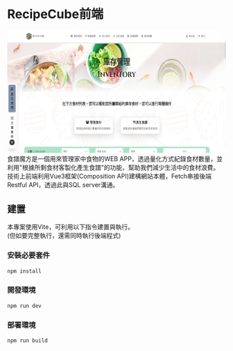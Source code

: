 # RecipeCube前端
![image](https://github.com/Andy880828/RecipeCube/blob/9e440d8549b6f0efe934d26e2349b45edb97c516/RecipeCube.png)  
食譜魔方是一個用來管理家中食物的WEB APP，透過量化方式紀錄食材數量，並利用"根據所剩食材客製化產生食譜"的功能，幫助我們減少生活中的食材浪費。  
技術上前端利用Vue3框架(Composition API)建構網站本體，Fetch串接後端Restful API，透過此與SQL server溝通。




## 建置
本專案使用Vite，可利用以下指令建置與執行。  
(但如要完整執行，還需同時執行後端程式)
### 安裝必要套件
```sh
npm install
```

### 開發環境

```sh
npm run dev
```

### 部署環境

```sh
npm run build
```
